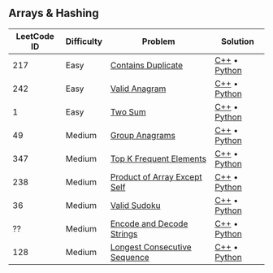 ## Arrays & Hashing

| LeetCode ID | Difficulty | Problem                                                                                     | Solution                                                                                                                                              |
| ----------- | ---------- | ------------------------------------------------------------------------------------------- | ----------------------------------------------------------------------------------------------------------------------------------------------------- |
| 217         | Easy       | [Contains Duplicate](https://leetcode.com/problems/contains-duplicate/)                     | [C++](./C++/01_Arrays_&_Hashing/01_Contains_Duplicate.cpp) &bull; [Python](./Python/01_Arrays_&_Hashing/01_Contains_Duplicate.py)                     |
| 242         | Easy       | [Valid Anagram](https://leetcode.com/problems/valid-anagram/)                               | [C++](./C++/01_Arrays_&_Hashing/02_Valid_Anagram.cpp) &bull; [Python](./Python/01_Arrays_&_Hashing/02_Valid_Anagram.py)                               |
| 1           | Easy       | [Two Sum](https://leetcode.com/problems/two-sum/)                                           | [C++](./C++/01_Arrays_&_Hashing/03_Two_Sum.cpp) &bull; [Python](./Python/01_Arrays_&_Hashing/03_Two_Sum.py)                                           |
| 49          | Medium     | [Group Anagrams](https://leetcode.com/problems/group-anagrams/)                             | [C++](./C++/01_Arrays_&_Hashing/04_Group_Anagrams.cpp) &bull; [Python](./Python/01_Arrays_&_Hashing/04_Group_Anagrams.py)                             |
| 347         | Medium     | [Top K Frequent Elements](https://leetcode.com/problems/top-k-frequent-elements/)           | [C++](./C++/01_Arrays_&_Hashing/05_Top_K_Frequent_Elements.cpp) &bull; [Python](./Python/01_Arrays_&_Hashing/05_Top_K_Frequent_Elements.py)           |
| 238         | Medium     | [Product of Array Except Self](https://leetcode.com/problems/product-of-array-except-self/) | [C++](./C++/01_Arrays_&_Hashing/06_Product_of_Array_Except_Self.cpp) &bull; [Python](./Python/01_Arrays_&_Hashing/06_Product_of_Array_Except_Self.py) |
| 36          | Medium     | [Valid Sudoku](https://leetcode.com/problems/valid-sudoku/)                                 | [C++](./C++/01_Arrays_&_Hashing/07_Valid_Sudoku.cpp) &bull; [Python](./Python/01_Arrays_&_Hashing/07_Valid_Sudoku.py)                                 |
| ??          | Medium     | [Encode and Decode Strings](https://leetcode.com/problems/encode-and-decode-strings/)       | [C++](./C++/01_Arrays_&_Hashing/08_Encode_and_Decode_Strings.cpp) &bull; [Python](./Python/01_Arrays_&_Hashing/08_Encode_and_Decode_Strings.py)       |
| 128         | Medium     | [Longest Consecutive Sequence](https://leetcode.com/problems/longest-consecutive-sequence/) | [C++](./C++/01_Arrays_&_Hashing/09_Longest_Consecutive_Sequence.cpp) &bull; [Python](./Python/01_Arrays_&_Hashing/09_Longest_Consecutive_Sequence.py) |

